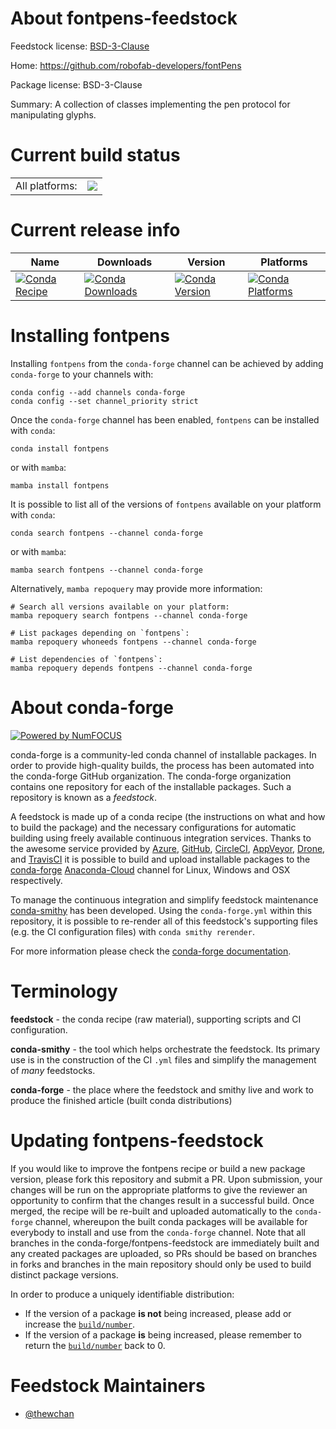 About fontpens-feedstock
========================

Feedstock license: [BSD-3-Clause](https://github.com/conda-forge/fontpens-feedstock/blob/main/LICENSE.txt)

Home: https://github.com/robofab-developers/fontPens

Package license: BSD-3-Clause

Summary: A collection of classes implementing the pen protocol for manipulating glyphs.

Current build status
====================


<table><tr><td>All platforms:</td>
    <td>
      <a href="https://dev.azure.com/conda-forge/feedstock-builds/_build/latest?definitionId=20000&branchName=main">
        <img src="https://dev.azure.com/conda-forge/feedstock-builds/_apis/build/status/fontpens-feedstock?branchName=main">
      </a>
    </td>
  </tr>
</table>

Current release info
====================

| Name | Downloads | Version | Platforms |
| --- | --- | --- | --- |
| [![Conda Recipe](https://img.shields.io/badge/recipe-fontpens-green.svg)](https://anaconda.org/conda-forge/fontpens) | [![Conda Downloads](https://img.shields.io/conda/dn/conda-forge/fontpens.svg)](https://anaconda.org/conda-forge/fontpens) | [![Conda Version](https://img.shields.io/conda/vn/conda-forge/fontpens.svg)](https://anaconda.org/conda-forge/fontpens) | [![Conda Platforms](https://img.shields.io/conda/pn/conda-forge/fontpens.svg)](https://anaconda.org/conda-forge/fontpens) |

Installing fontpens
===================

Installing `fontpens` from the `conda-forge` channel can be achieved by adding `conda-forge` to your channels with:

```
conda config --add channels conda-forge
conda config --set channel_priority strict
```

Once the `conda-forge` channel has been enabled, `fontpens` can be installed with `conda`:

```
conda install fontpens
```

or with `mamba`:

```
mamba install fontpens
```

It is possible to list all of the versions of `fontpens` available on your platform with `conda`:

```
conda search fontpens --channel conda-forge
```

or with `mamba`:

```
mamba search fontpens --channel conda-forge
```

Alternatively, `mamba repoquery` may provide more information:

```
# Search all versions available on your platform:
mamba repoquery search fontpens --channel conda-forge

# List packages depending on `fontpens`:
mamba repoquery whoneeds fontpens --channel conda-forge

# List dependencies of `fontpens`:
mamba repoquery depends fontpens --channel conda-forge
```


About conda-forge
=================

[![Powered by
NumFOCUS](https://img.shields.io/badge/powered%20by-NumFOCUS-orange.svg?style=flat&colorA=E1523D&colorB=007D8A)](https://numfocus.org)

conda-forge is a community-led conda channel of installable packages.
In order to provide high-quality builds, the process has been automated into the
conda-forge GitHub organization. The conda-forge organization contains one repository
for each of the installable packages. Such a repository is known as a *feedstock*.

A feedstock is made up of a conda recipe (the instructions on what and how to build
the package) and the necessary configurations for automatic building using freely
available continuous integration services. Thanks to the awesome service provided by
[Azure](https://azure.microsoft.com/en-us/services/devops/), [GitHub](https://github.com/),
[CircleCI](https://circleci.com/), [AppVeyor](https://www.appveyor.com/),
[Drone](https://cloud.drone.io/welcome), and [TravisCI](https://travis-ci.com/)
it is possible to build and upload installable packages to the
[conda-forge](https://anaconda.org/conda-forge) [Anaconda-Cloud](https://anaconda.org/)
channel for Linux, Windows and OSX respectively.

To manage the continuous integration and simplify feedstock maintenance
[conda-smithy](https://github.com/conda-forge/conda-smithy) has been developed.
Using the ``conda-forge.yml`` within this repository, it is possible to re-render all of
this feedstock's supporting files (e.g. the CI configuration files) with ``conda smithy rerender``.

For more information please check the [conda-forge documentation](https://conda-forge.org/docs/).

Terminology
===========

**feedstock** - the conda recipe (raw material), supporting scripts and CI configuration.

**conda-smithy** - the tool which helps orchestrate the feedstock.
                   Its primary use is in the construction of the CI ``.yml`` files
                   and simplify the management of *many* feedstocks.

**conda-forge** - the place where the feedstock and smithy live and work to
                  produce the finished article (built conda distributions)


Updating fontpens-feedstock
===========================

If you would like to improve the fontpens recipe or build a new
package version, please fork this repository and submit a PR. Upon submission,
your changes will be run on the appropriate platforms to give the reviewer an
opportunity to confirm that the changes result in a successful build. Once
merged, the recipe will be re-built and uploaded automatically to the
`conda-forge` channel, whereupon the built conda packages will be available for
everybody to install and use from the `conda-forge` channel.
Note that all branches in the conda-forge/fontpens-feedstock are
immediately built and any created packages are uploaded, so PRs should be based
on branches in forks and branches in the main repository should only be used to
build distinct package versions.

In order to produce a uniquely identifiable distribution:
 * If the version of a package **is not** being increased, please add or increase
   the [``build/number``](https://docs.conda.io/projects/conda-build/en/latest/resources/define-metadata.html#build-number-and-string).
 * If the version of a package **is** being increased, please remember to return
   the [``build/number``](https://docs.conda.io/projects/conda-build/en/latest/resources/define-metadata.html#build-number-and-string)
   back to 0.

Feedstock Maintainers
=====================

* [@thewchan](https://github.com/thewchan/)

